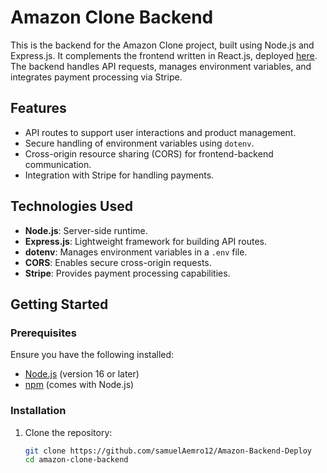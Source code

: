 # Amazon Clone Backend

This is the backend for the Amazon Clone project, built using Node.js and Express.js. It complements the frontend written in React.js, deployed [here](https://samuel-amazon-clone-deploy.netlify.app/). The backend handles API requests, manages environment variables, and integrates payment processing via Stripe.

## Features

- API routes to support user interactions and product management.
- Secure handling of environment variables using `dotenv`.
- Cross-origin resource sharing (CORS) for frontend-backend communication.
- Integration with Stripe for handling payments.

## Technologies Used

- **Node.js**: Server-side runtime.
- **Express.js**: Lightweight framework for building API routes.
- **dotenv**: Manages environment variables in a `.env` file.
- **CORS**: Enables secure cross-origin requests.
- **Stripe**: Provides payment processing capabilities.

## Getting Started

### Prerequisites

Ensure you have the following installed:

- [Node.js](https://nodejs.org/) (version 16 or later)
- [npm](https://www.npmjs.com/) (comes with Node.js)

### Installation

1. Clone the repository:
   ```bash
   git clone https://github.com/samuelAemro12/Amazon-Backend-Deploy
   cd amazon-clone-backend
   ```
